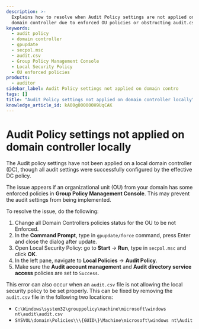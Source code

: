 ```yaml
---
description: >-
  Explains how to resolve when Audit Policy settings are not applied on a local
  domain controller due to enforced OU policies or obstructing audit.csv files.
keywords:
  - audit policy
  - domain controller
  - gpupdate
  - secpol.msc
  - audit.csv
  - Group Policy Management Console
  - Local Security Policy
  - OU enforced policies
products:
  - auditor
sidebar_label: Audit Policy settings not applied on domain contro
tags: []
title: "Audit Policy settings not applied on domain controller locally"
knowledge_article_id: kA00g000000H9UqCAK
---
```


# Audit Policy settings not applied on domain controller locally

The Audit policy settings have not been applied on a local domain controller (DC), though all audit settings were successfully configured by the effective DC policy.

The issue appears if an organizational unit (OU) from your domain has some enforced policies in **Group Policy Management Console**. This may prevent the audit settings from being implemented.

To resolve the issue, do the following:

1. Change all Domain Controllers policies status for the OU to be not Enforced.
2. In the **Command Prompt**, type in `gpupdate/force` command, press Enter and close the dialog after update.
3. Open Local Security Policy: go to **Start** -> **Run**, type in `secpol.msc` and click **OK**.
4. In the left pane, navigate to **Local Policies** -> **Audit Policy**.
5. Make sure the **Audit account management** and **Audit directory service access** policies are set to `Success`.

This error can also occur when an `audit.csv` file is not allowing the local security policy to be set properly. This can be fixed by removing the `audit.csv` file in the following two locations:

- `C:\Windows\system32\grouppolicy\machine\microsoft\windows nt\audit\audit.csv`
- `SYSVOL\domain\Policies\\\{GUID\}\Machine\microsoft\windows nt\Audit`
